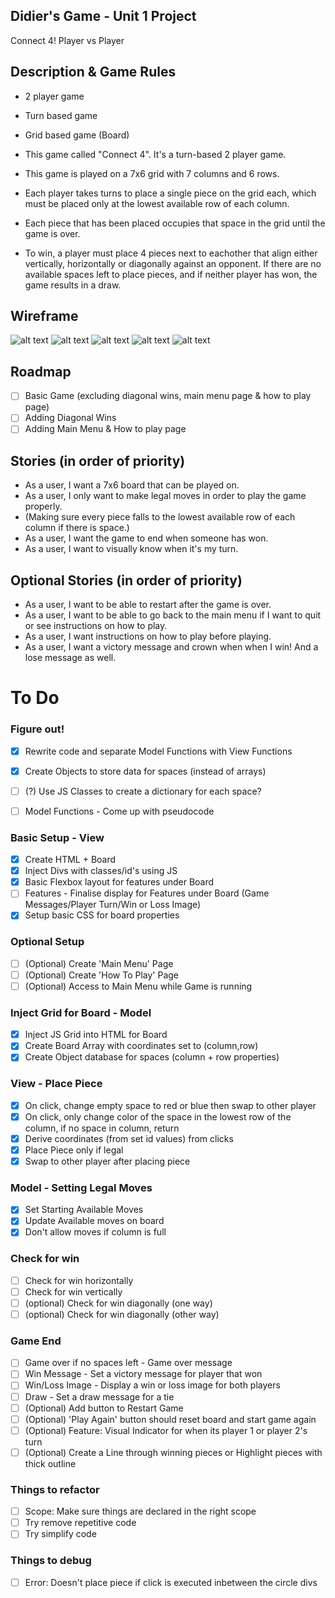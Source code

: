 ## Didier's Game - Unit 1 Project

Connect 4!
Player vs Player

## Description & Game Rules

- 2 player game
- Turn based game
- Grid based game (Board)

- This game called "Connect 4". It's a turn-based 2 player game.
- This game is played on a 7x6 grid with 7 columns and 6 rows.

- Each player takes turns to place a single piece on the grid each, which must be placed only at the lowest available row of each column.
- Each piece that has been placed occupies that space in the grid until the game is over.

- To win, a player must place 4 pieces next to eachother that align either vertically, horizontally or diagonally against an opponent.
  If there are no available spaces left to place pieces, and if neither player has won, the game results in a draw.

## Wireframe

![alt text](docs/wireframe/wire-frame-overview.png)
![alt text](docs/wireframe/wire-frame-1-main-menu.png)
![alt text](docs/wireframe/wire-frame-2-how-to-play.png)
![alt text](docs/wireframe/wire-frame-3-game-UI.png)
![alt text](docs/wireframe/wire-frame-4-example-win.png)

## Roadmap

- [ ] Basic Game (excluding diagonal wins, main menu page & how to play page)
- [ ] Adding Diagonal Wins
- [ ] Adding Main Menu & How to play page

## Stories (in order of priority)

- As a user, I want a 7x6 board that can be played on.
- As a user, I only want to make legal moves in order to play the game properly.
- (Making sure every piece falls to the lowest available row of each column if there is space.)
- As a user, I want the game to end when someone has won.
- As a user, I want to visually know when it's my turn.

## Optional Stories (in order of priority)

- As a user, I want to be able to restart after the game is over.
- As a user, I want to be able to go back to the main menu if I want to quit or see instructions on how to play.
- As a user, I want instructions on how to play before playing.
- As a user, I want a victory message and crown when when I win! And a lose message as well.

# To Do

### Figure out!

- [x] Rewrite code and separate Model Functions with View Functions
- [x] Create Objects to store data for spaces (instead of arrays)
- [ ] (?) Use JS Classes to create a dictionary for each space?

- [ ] Model Functions - Come up with pseudocode

### Basic Setup - View

- [x] Create HTML + Board
- [x] Inject Divs with classes/id's using JS
- [x] Basic Flexbox layout for features under Board
- [ ] Features - Finalise display for Features under Board (Game Messages/Player Turn/Win or Loss Image)
- [x] Setup basic CSS for board properties

### Optional Setup

- [ ] (Optional) Create 'Main Menu' Page
- [ ] (Optional) Create 'How To Play' Page
- [ ] (Optional) Access to Main Menu while Game is running

### Inject Grid for Board - Model

- [x] Inject JS Grid into HTML for Board
- [x] Create Board Array with coordinates set to (column,row)
- [x] Create Object database for spaces (column + row properties)

### View - Place Piece

- [x] On click, change empty space to red or blue then swap to other player
- [x] On click, only change color of the space in the lowest row of the column, if no space in column, return
- [x] Derive coordinates (from set id values) from clicks
- [x] Place Piece only if legal
- [x] Swap to other player after placing piece

### Model - Setting Legal Moves

- [x] Set Starting Available Moves
- [x] Update Available moves on board
- [x] Don't allow moves if column is full

### Check for win

- [ ] Check for win horizontally
- [ ] Check for win vertically
- [ ] (optional) Check for win diagonally (one way)
- [ ] (optional) Check for win diagonally (other way)

### Game End

- [ ] Game over if no spaces left - Game over message
- [ ] Win Message - Set a victory message for player that won
- [ ] Win/Loss Image - Display a win or loss image for both players
- [ ] Draw - Set a draw message for a tie
- [ ] (Optional) Add button to Restart Game
- [ ] (Optional) 'Play Again' button should reset board and start game again
- [ ] (Optional) Feature: Visual Indicator for when its player 1 or player 2's turn
- [ ] (Optional) Create a Line through winning pieces or Highlight pieces with thick outline

### Things to refactor

- [ ] Scope: Make sure things are declared in the right scope
- [ ] Try remove repetitive code
- [ ] Try simplify code

### Things to debug

- [ ] Error: Doesn't place piece if click is executed inbetween the circle divs
